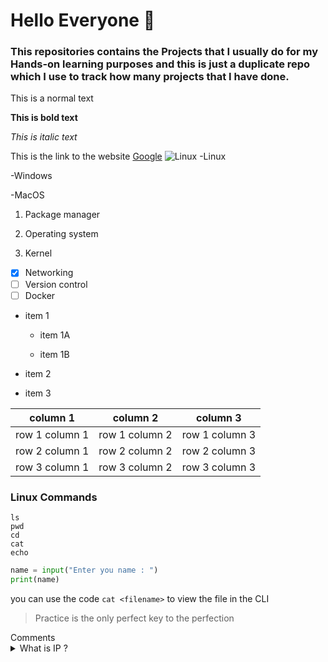 # Hello Everyone  👋 #
### This repositories contains the Projects that I usually do for my Hands-on learning purposes and this is just a duplicate repo which I use to track how many projects that I have done.  

This is a normal text 

**This is bold text**

*This is italic text*

This is the link to the website [Google](https://www.google.com/)
![Linux](https://prod-discovery.edx-cdn.org/media/course/image/9efb5a34-0460-4fb3-b08d-9b0f7392765c-05e3ede66f26.png)
-Linux

-Windows

-MacOS

1. Package manager

1. Operating system

1. Kernel

- [x] Networking 
- [ ] Version control 
- [ ] Docker

- item 1

  - item 1A
  
  - item 1B
  
- item 2

- item 3

| column 1 | column 2 | column 3 |
| :---: | :---: | :---: |
| row 1 column 1 | row 1 column 2 | row 1 column 3 |
| row 2 column 1 | row 2 column 2 | row 2 column 3 |
| row 3 column 1 | row 3 column 2 | row 3 column 3 |

### Linux Commands

```
ls 
pwd 
cd 
cat 
echo 

```

```py
name = input("Enter you name : ")
print(name)

```

you can use the code ` cat <filename> ` to view the file in the CLI 


> Practice is the only perfect key to the perfection  <!-- This is a Quote -->

<!-- This is a Quote --> Comments 

<details>
  <summary>What is IP ?</summary> 
  IP stands for "Internet Protocol," which is the set of rules governing the format of data sent via the internet or local network.
</details>



    

<!--
**SaiKrishna-18/SaiKrishna-18** is a ✨ _special_ ✨ repository because its `README.md` (this file) appears on your GitHub profile.

Here are some ideas to get you started:

- 🔭 I’m currently working on ...
- 🌱 I’m currently learning ...
- 👯 I’m looking to collaborate on ...
- 🤔 I’m looking for help with ...
- 💬 Ask me about ...
- 📫 How to reach me: ...
- 😄 Pronouns: ...
- ⚡ Fun fact: ...
-->
